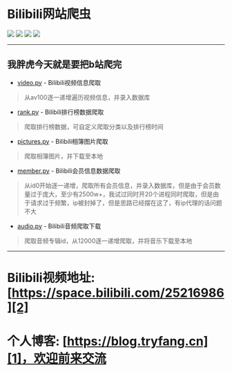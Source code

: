 # Bilibili网站爬虫
![][8] ![][9] ![][10] ![][11]



-------------
我胖虎今天就是要把b站爬完
--------

 - [video.py][3] - Bilibili视频信息爬取
 > 从av100逐一递增遍历视频信息，并录入数据库
 - [rank.py][4] - Bilibili排行榜数据爬取
 > 爬取排行榜数据，可自定义爬取分类以及排行榜时间
 - [pictures.py][5] - Bilibili相簿图片爬取
 > 爬取相簿图片，并下载至本地
 - [member.py][6] - Bilibili会员信息数据爬取
 > 从id0开始逐一递增，爬取所有会员信息，并录入数据库，但是由于会员数量过于庞大，至少有2500w+，我试过同时开20个进程同时爬取，但是由于请求过于频繁，ip被封掉了，但是思路已经摆在这了，有ip代理的话问题不大
 - [audio.py][7] - Bilibili音频爬取下载
 > 爬取音频专辑id，从12000逐一递增爬取，并将音乐下载至本地
 


-------------


Bilibili视频地址:[https://space.bilibili.com/25216986][2]
============
个人博客: [https://blog.tryfang.cn][1]，欢迎前来交流
=============


[1]:https://blog.tryfang.cn
[2]:https://space.bilibili.com/25216986
[3]:https://github.com/Liangzhenzhuo/Bilibili/blob/master/video.py
[4]:https://github.com/Liangzhenzhuo/Bilibili/blob/master/rank.py
[5]:https://github.com/Liangzhenzhuo/Bilibili/blob/master/pictures.py
[6]:https://github.com/Liangzhenzhuo/Bilibili/blob/master/member.py
[7]:https://github.com/Liangzhenzhuo/Bilibili/blob/master/audio.py
[8]:https://img.shields.io/badge/Python-v3.7.1-brightgreen.svg
[9]:https://img.shields.io/badge/requests-2.21-green.svg
[10]:https://img.shields.io/badge/pymysql-0.9.3-red.svg
[11]:https://img.shields.io/badge/Bilibili-%E5%B9%B2%E6%9D%AF-ff69b4.svg
